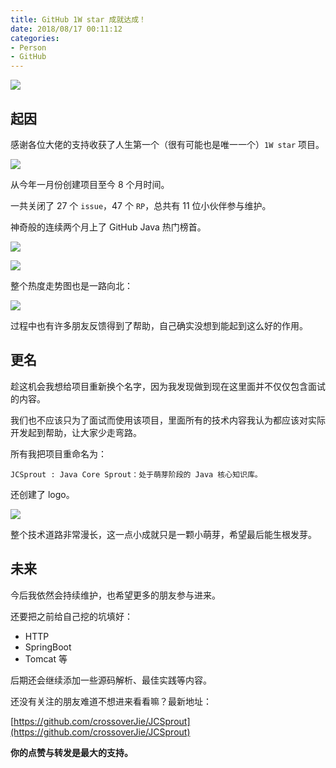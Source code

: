 ```yaml
---
title: GitHub 1W star 成就达成！
date: 2018/08/17 00:11:12 
categories: 
- Person
- GitHub
---
```


![](https://i.loli.net/2019/05/08/5cd1d25b1f39e.jpg)

## 起因

感谢各位大佬的支持收获了人生第一个（很有可能也是唯一一个）`1W star` 项目。

![](https://i.loli.net/2019/05/08/5cd1d25f5280d.jpg)

从今年一月份创建项目至今 8 个月时间。

一共关闭了 27 个 `issue`，47 个 `RP`，总共有 11 位小伙伴参与维护。

神奇般的连续两个月上了 GitHub Java 热门榜首。

<!--more-->

![](https://i.loli.net/2019/05/08/5cd1d260b9c1e.jpg)

![](https://i.loli.net/2019/05/08/5cd1d262c6582.jpg)

整个热度走势图也是一路向北：

![](https://i.loli.net/2019/05/08/5cd1d2638a052.jpg)


过程中也有许多朋友反馈得到了帮助，自己确实没想到能起到这么好的作用。

## 更名

趁这机会我想给项目重新换个名字，因为我发现做到现在这里面并不仅仅包含面试的内容。

我们也不应该只为了面试而使用该项目，里面所有的技术内容我认为都应该对实际开发起到帮助，让大家少走弯路。

所有我把项目重命名为：

`JCSprout : Java Core Sprout：处于萌芽阶段的 Java 核心知识库。`

还创建了 logo。

![](https://i.loli.net/2019/05/08/5cd1d26412262.jpg)

整个技术道路非常漫长，这一点小成就只是一颗小萌芽，希望最后能生根发芽。

## 未来

今后我依然会持续维护，也希望更多的朋友参与进来。

还要把之前给自己挖的坑填好：

- HTTP 
- SpringBoot
- Tomcat 等

后期还会继续添加一些源码解析、最佳实践等内容。

还没有关注的朋友难道不想进来看看嘛？最新地址：

[https://github.com/crossoverJie/JCSprout](https://github.com/crossoverJie/JCSprout)


**你的点赞与转发是最大的支持。**
